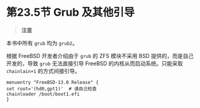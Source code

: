 # 第23.5节 Grub 及其他引导

> **注意**

本书中所有 `grub` 均为 `grub2`。

根据 FreeBSD 开发者介绍由于 `grub` 的 ZFS 模块不采用 BSD 提供的，而是自己开发的，导致 `grub` 无法直接引导 FreeBSD 的内核从而启动系统。只能采取 `chainlain+1` 的方式间接引导。

```
menuentry "FreeBSD-13.0 Release" {
set root='(hd0,gpt1)'  # 请自己检查
chainloader /boot/boot1.efi
}
```
